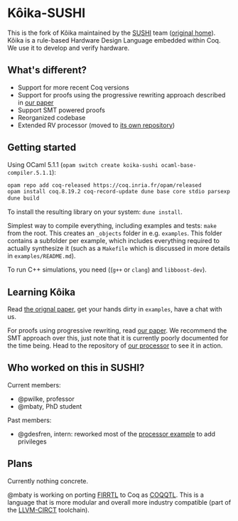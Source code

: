 # Kôika-SUSHI
This is the fork of Kôika maintained by the
[SUSHI](https://team.inria.fr/sushi/) team
([original home](https://github.com/mit-plv/koika)).
Kôika is a rule-based Hardware Design Language embedded within Coq. We use it to
develop and verify hardware.

## What's different?
* Support for more recent Coq versions
* Support for proofs using the progressive rewriting approach described in
  [our paper](https://inria.hal.science/hal-04118645/document)
* Support SMT powered proofs
* Reorganized codebase
* Extended RV processor (moved to
  [its own repository](https://gitlab.inria.fr/SUSHI-test/herve))

## Getting started
Using OCaml 5.1.1 (`opam switch create koika-sushi ocaml-base-compiler.5.1.1`):
```bash
opam repo add coq-released https://coq.inria.fr/opam/released
opam install coq.8.19.2 coq-record-update dune base core stdio parsexp hashcons zarith core_unix
dune build
```
To install the resulting library on your system: `dune install`.

Simplest way to compile everything, including examples and tests: `make`
from the root. This creates an `_objects` folder in e.g. `examples`. This folder
contains a subfolder per example, which includes everything required to actually
synthesize it (such as a `Makefile` which is discussed in more details in
`examples/README.md`).

To run C++ simulations, you need ((`g++` or `clang`) and `libboost-dev`).

## Learning Kôika
Read [the orignal paper](https://dl.acm.org/doi/pdf/10.1145/3385412.3385965),
get your hands dirty in `examples`, have a chat with us.

For proofs using progressive rewriting, read
[our paper](https://inria.hal.science/hal-04118645/document). We recommend the
SMT approach over this, just note that it is currently poorly documented for the
time being. Head to the repository of
[our processor](https://gitlab.inria.fr/SUSHI-test/herve) to see it in action.

## Who worked on this in SUSHI?
Current members:
* @pwilke, professor
* @mbaty, PhD student

Past members:
* @gdesfren, intern: reworked most of the
  [processor example](https://gitlab.inria.fr/SUSHI-test/herve) to add
  privileges

## Plans
Currently nothing concrete.

@mbaty is working on porting
[FIRRTL](https://github.com/chipsalliance/firrtl-spec) to Coq as
[COQQTL](https://gitlab.inria.fr/these-matthieu-baty/coqqtl).
This is a language that is more modular and overall more industry compatible
(part of the [LLVM-CIRCT](https://circt.llvm.org/) toolchain).
